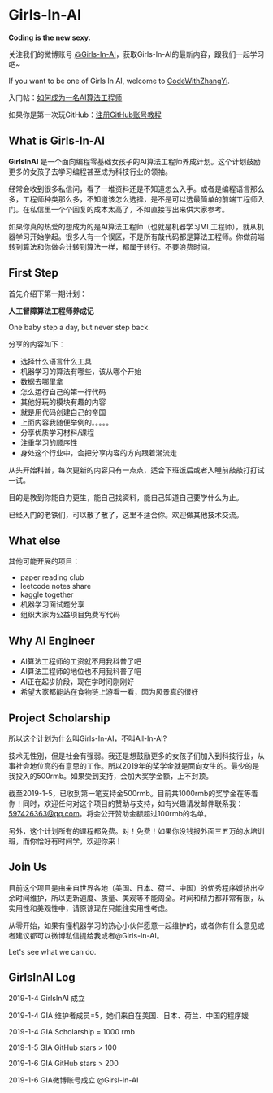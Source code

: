 # Girls-In-AI
**Coding is the new sexy.** 

关注我们的微博账号 [@Girls-In-AI](https://m.weibo.cn/profile/2650740963)，获取Girls-In-AI的最新内容，跟我们一起学习吧~

If you want to be one of Girls In AI, welcome to [CodeWithZhangYi](https://m.weibo.cn/profile/3340707810).

入门帖：[如何成为一名AI算法工程师](https://m.weibo.cn/status/4289240508237933?)

如果你是第一次玩GitHub：[注册GitHub账号教程](https://github.com/YZHANG1270/Girls-In-AI/blob/master/sign_up_github/README.md)



## What is Girls-In-AI

**GirlsInAI** 是一个面向编程零基础女孩子的AI算法工程师养成计划。这个计划鼓励更多的女孩子去学习编程甚至成为科技行业的领袖。

经常会收到很多私信问，看了一堆资料还是不知道怎么入手。或者是编程语言那么多，工程师种类那么多，不知道该怎么选择，是不是可以选最简单的前端工程师入门。在私信里一个个回复的成本太高了，不如直接写出来供大家参考。

如果你真的热爱的想成为的是AI算法工程师（也就是机器学习ML工程师），就从机器学习开始学起。很多人有一个误区，不是所有敲代码都是算法工程师。你做前端转到算法和你做会计转到算法一样，都属于转行。不要浪费时间。



## First Step

首先介绍下第一期计划：

**人工智障算法工程师养成记**

One baby step a day, but never step back.

分享的内容如下：

- 选择什么语言什么工具
- 机器学习的算法有哪些，该从哪个开始
- 数据去哪里拿
- 怎么运行自己的第一行代码
- 其他好玩的模块有趣的内容
- 就是用代码创建自己的帝国
- 上面内容我随便举例的。。。。。
- 分享优质学习材料/课程
- 注重学习的顺序性
- 身处这个行业中，会把分享内容的方向跟着潮流走

从头开始科普，每次更新的内容只有一点点，适合下班饭后或者入睡前敲敲打打试一试。

目的是教到你能自力更生，能自己找资料，能自己知道自己要学什么为止。

已经入门的老铁们，可以散了散了，这里不适合你。欢迎做其他技术交流。



## What else

其他可能开展的项目：

- paper reading club
- leetcode notes share
- kaggle together
- 机器学习面试题分享
- 组织大家为公益项目免费写代码



## Why AI Engineer

- AI算法工程师的工资就不用我科普了吧
- AI算法工程师的地位也不用我科普了吧
- AI正在起步阶段，现在学时间刚刚好
- 希望大家都能站在食物链上游看一看，因为风景真的很好



## Project Scholarship

所以这个计划为什么叫Girls-In-AI，不叫All-In-AI?

技术无性别，但是社会有强弱。我还是想鼓励更多的女孩子们加入到科技行业，从事社会地位高的有意思的工作。所以2019年的奖学金就是面向女生的。最少的是我投入的500rmb。如果受到支持，会加大奖学金额，上不封顶。

截至2019-1-5，已收到第一笔支持金500rmb。目前共1000rmb的奖学金在等着你！同时，欢迎任何对这个项目的赞助与支持，如有兴趣请发邮件联系我：597426363@qq.com。将会公开赞助金额超过100rmb的名单。

另外，这个计划所有的课程都免费。对！免费！如果你没钱报外面三五万的水培训班，而你恰好有时间学，欢迎你来！



## Join Us

目前这个项目是由来自世界各地（美国、日本、荷兰、中国）的优秀程序媛挤出空余时间维护，所以更新速度、质量、美观等不能周全。时间和精力都非常有限，从实用性和美观性中，请原谅现在只能往实用性考虑。

从零开始，如果有懂机器学习的热心小伙伴愿意一起维护的，或者你有什么意见或者建议都可以微博私信提给我或者@Girls-In-AI。

Let's see what we can do.



## GirlsInAI Log

2019-1-4	GirlsInAI 成立

2019-1-4	GIA 维护者成员=5，她们来自在美国、日本、荷兰、中国的程序媛

2019-1-4	GIA Scholarship = 1000 rmb

2019-1-5	GIA GitHub stars > 100

2019-1-6    GIA GitHub stars > 200

2019-1-6    GIA微博账号成立 @Girsl-In-AI